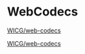 # WebCodecs

[WICG/web-codecs](https://github.com/WICG/web-codecs)

[WICG/web-codecs](https://github.com/WICG/web-codecs/blob/master/explainer.md)
